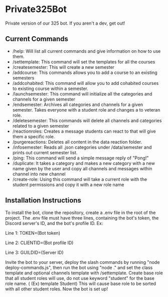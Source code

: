 ﻿# Private325Bot
Private version of our 325 bot. If you aren't a dev, get out!

## Current Commands

- /help: Will list all current commands and give information on how to use them.
- /settemplate: This command will set the templates for all the courses
- /createsemester: This will create a new semester 
- /addcourse: This commands allows you to add a course to an existing semesters 
- /addcohabited: This command will allow you to add cohabited courses to existing course within a semester.
- /launchsemester: This command will initialize all the categories and channels for a given semester 
- /endsemester: Archives all categories and channels for a given semester. Takes everyone with a student role and changes a to veteran role.
- /deletesemester: This commands will delete all channels and categories related to a given semester
- /reactionroles: Creates a message students can react to that will give them a specific role.
- /purgereactions: Deletes all content in the data reaction folder.
- /infosemester: Reads all .json categories under /data/semester and prints out current semester list.
- /ping: This command will send a simple message reply of "Pong!"
- /duplicate: It takes a category and makes a new category with a new name given by the user and copy all channels and messages within channel into new channel 
- /create-role: Using this command will take a current role with the student permissions and copy it with a new role name

## Installation Instructions

To install the bot, clone the repository, create a .env file in the root of
the project. The .env file must have three lines, containing the bot's token,
the Discord server's ID, and the bot's profile ID. Ex:

Line 1: TOKEN=(Bot token)

Line 2: CLIENTID=(Bot profile ID)

Line 3: GUILDID=(Server ID)

Invite the bot to your server, deploy the slash commands by running "node deploy-commands.js", then run the bot using "node ." and set the class template and optional channels template with /settemplate. Create base role that all
student roles will use, do not use keyword "student" for the base role name. ( (Ex) template Student) This will cause base role to be sorted with all other student roles.
Now the bot is set up!
